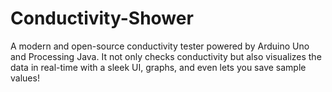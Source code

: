 # Conductivity-Shower
A modern and open-source conductivity tester powered by Arduino Uno and Processing Java. It not only checks conductivity but also visualizes the data in real-time with a sleek UI, graphs, and even lets you save sample values!
